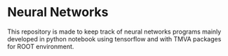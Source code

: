# Neural Networks
This repository is made to keep track of neural networks programs mainly developed in python notebook using tensorflow and with TMVA packages for ROOT environment.
